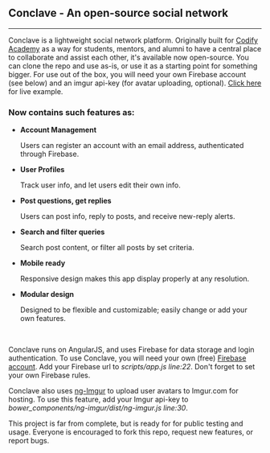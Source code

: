 <h2>Conclave - An open-source social network</h2>
<hr/>
<p>Conclave is a lightweight social network platform. Originally built for <a href="http://www.codifyacademy.com/">Codify Academy</a> as a way for students, mentors, and alumni to have a central place to collaborate and assist each other, it's available now open-source. You can clone the repo and use as-is, or use it as a starting point for something bigger. For use out of the box, you will need your own Firebase account (see below) and an imgur api-key (for avatar uploading, optional). <a href="https://burning-heat-6468.firebaseapp.com/">Click here</a> for live example.</p>

<h3>Now contains such features as:</h3>
<ul>
	<li><b>Account Management</b><br />
		<p>Users can register an account with an email address, authenticated through Firebase.</p>
	</li>
	<li><b>User Profiles</b><br />
		<p>Track user info, and let users edit their own info.</p>
	</li>
	<li><b>Post questions, get replies</b><br />
		<p>Users can post info, reply to posts, and receive new-reply alerts.</p>
	</li>
	<li><b>Search and filter queries</b>
		<p>Search post content, or filter all posts by set criteria.</p>
	</li>
	<li><b>Mobile ready</b><br />
		<p>Responsive design makes this app display properly at any resolution.</p>
	</li>
	<li><b>Modular design</b><br />
		<p>Designed to be flexible and customizable; easily change or add your own features.</p>
	</li>
</ul><br />

<p>Conclave runs on AngularJS, and uses Firebase for data storage and login authentication. To use Conclave, you will need your own (free) <a href="https://www.firebase.com/">Firebase account</a>. Add your Firebase url to <i>scripts/app.js line:22</i>. Don't forget to set your own Firebase rules.</p>

<p>Conclave also uses <a href="https://github.com/Wildhoney/ngImgur">ng-Imgur</a> to upload user avatars to Imgur.com for hosting. To use this feature, add your Imgur api-key to <i>bower_components/ng-imgur/dist/ng-imgur.js line:30</i>.</p>

<p>This project is far from complete, but is ready for for public testing and usage. Everyone is encouraged to fork this repo, request new features, or report bugs.</p>
